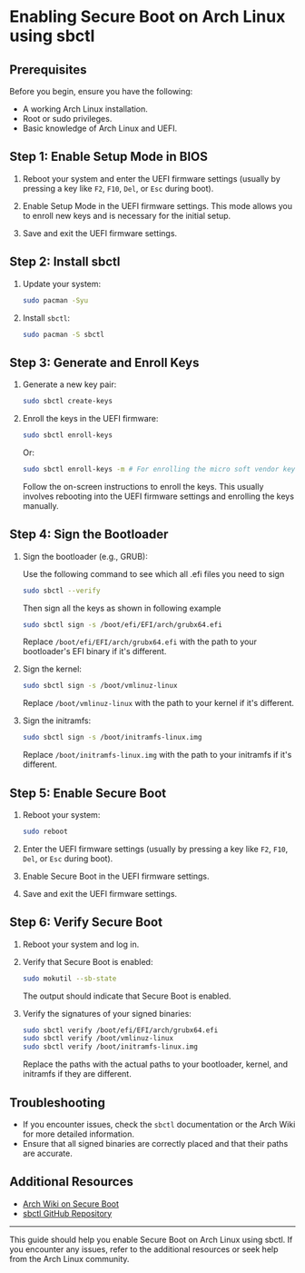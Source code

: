# Enabling Secure Boot on Arch Linux using sbctl

## Prerequisites

Before you begin, ensure you have the following:

- A working Arch Linux installation.
- Root or sudo privileges.
- Basic knowledge of Arch Linux and UEFI.

## Step 1: Enable Setup Mode in BIOS

1. Reboot your system and enter the UEFI firmware settings
   (usually by pressing a key like `F2`, `F10`, `Del`, or `Esc`
   during boot).

2. Enable Setup Mode in the UEFI firmware settings. This mode
   allows you to enroll new keys and is necessary for the initial
   setup.

3. Save and exit the UEFI firmware settings.

## Step 2: Install sbctl

1. Update your system:

    ```sh
    sudo pacman -Syu
    ```

2. Install `sbctl`:

    ```sh
    sudo pacman -S sbctl
    ```

## Step 3: Generate and Enroll Keys

1. Generate a new key pair:

    ```sh
    sudo sbctl create-keys
    ```

2. Enroll the keys in the UEFI firmware:

    ```sh
    sudo sbctl enroll-keys
    ```

    Or:

    ```sh
    sudo sbctl enroll-keys -m # For enrolling the micro soft vendor keys
    ```

    Follow the on-screen instructions to enroll the keys. This
    usually involves rebooting into the UEFI firmware settings and
    enrolling the keys manually.

## Step 4: Sign the Bootloader

1. Sign the bootloader (e.g., GRUB):

    Use the following command to see which all .efi files you need to sign

    ```sh
    sudo sbctl --verify
    ```

    Then sign all the keys as shown in following example

    ```sh
    sudo sbctl sign -s /boot/efi/EFI/arch/grubx64.efi
    ```

    Replace `/boot/efi/EFI/arch/grubx64.efi` with the path to your
    bootloader's EFI binary if it's different.

2. Sign the kernel:

    ```sh
    sudo sbctl sign -s /boot/vmlinuz-linux
    ```

    Replace `/boot/vmlinuz-linux` with the path to your kernel if it's
    different.

3. Sign the initramfs:

    ```sh
    sudo sbctl sign -s /boot/initramfs-linux.img
    ```

    Replace `/boot/initramfs-linux.img` with the path to your
    initramfs if it's different.

## Step 5: Enable Secure Boot

1. Reboot your system:

    ```sh
    sudo reboot
    ```

2. Enter the UEFI firmware settings (usually by pressing a key like
   `F2`, `F10`, `Del`, or `Esc` during boot).

3. Enable Secure Boot in the UEFI firmware settings.

4. Save and exit the UEFI firmware settings.

## Step 6: Verify Secure Boot

1. Reboot your system and log in.

2. Verify that Secure Boot is enabled:

    ```sh
    sudo mokutil --sb-state
    ```

    The output should indicate that Secure Boot is enabled.

3. Verify the signatures of your signed binaries:

    ```sh
    sudo sbctl verify /boot/efi/EFI/arch/grubx64.efi
    sudo sbctl verify /boot/vmlinuz-linux
    sudo sbctl verify /boot/initramfs-linux.img
    ```

    Replace the paths with the actual paths to your bootloader,
    kernel, and initramfs if they are different.

## Troubleshooting

- If you encounter issues, check the `sbctl` documentation or the
  Arch Wiki for more detailed information.
- Ensure that all signed binaries are correctly placed and that
  their paths are accurate.

## Additional Resources

- [Arch Wiki on Secure Boot](https://wiki.archlinux.org/title/Secure_Boot)
- [sbctl GitHub Repository](https://github.com/Foxboron/sbctl)

---

This guide should help you enable Secure Boot on Arch Linux using
sbctl. If you encounter any issues, refer to the additional
resources or seek help from the Arch Linux community.

